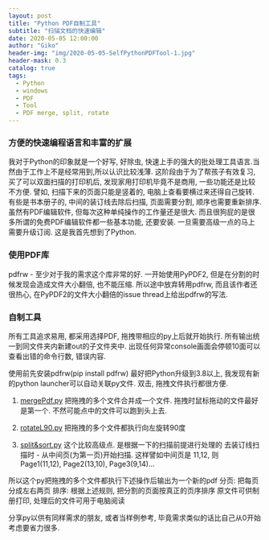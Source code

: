```yaml
---
layout: post
title: "Python PDF自制工具"
subtitle: "扫描文档的快速编辑"
date: 2020-05-05 12:00:00
author: "Giko"
header-img: "img/2020-05-05-SelfPythonPDFTool-1.jpg"
header-mask: 0.3
catalog: true
tags:
  - Python
  - windows
  - PDF
  - Tool
  - PDF merge, split, rotate
---
```


### 方便的快速编程语言和丰富的扩展
我对于Python的印象就是一个好写, 好除虫, 快速上手的强大的批处理工具语言.当然由于工作上不是经常用到,所以认识比较浅薄. 
这阶段由于为了帮孩子有效复习, 买了可以双面扫描的打印机后, 发现家用打印机毕竟不是商用, 一些功能还是比较不方便.
譬如, 扫描下来的页面只能是竖着的, 电脑上查看要横过来还得自己旋转. 有些是书本册子的, 中间的装订线去除后扫描, 页面需要分割, 顺序也需要重新排序. 虽然有PDF编辑软件, 但每次这种单纯操作的工作量还是很大.
而且很狗屁的是很多所谓的免费PDF编辑软件都一些基本功能, 还要安装. 一旦需要高级一点的马上需要升级订阅.
这是我首先想到了Python.

### 使用PDF库
pdfrw - 至少对于我的需求这个库非常的好.
一开始使用PyPDF2, 但是在分割的时候发现会造成文件大小翻倍, 也不能压缩.
所以途中放弃转用pdfrw, 而且该作者还很热心, 在PyPDF2的文件大小翻倍的issue thread上给出pdfrw的写法.

### 自制工具
所有工具追求易用, 都采用选择PDF, 拖拽带相应的py上后就开始执行.
所有输出统一到同文件夹内新建out的子文件夹中.
出现任何异常console画面会停顿10面可以查看出错的命令行数, 错误内容.

使用前先安装pdfrw(pip install pdfrw)
最好把Python升级到3.8以上, 我发现有新的python launcher可以自动关联py文件.
双击, 拖拽文件执行都很方便.

1. [mergePdf.py](https://yougikou.github.io/attached/mergePdf.py)
把拖拽的多个文件合并成一个文件. 拖拽时鼠标拖动的文件最好是第一个.
不然可能点中的文件可以跑到头上去.

2. [rotateL90.py](https://yougikou.github.io/attached/rotateL90.py)
把拖拽的多个文件都执行向左旋转90度

3. [split&sort.py](https://yougikou.github.io/attached/split&sort.py)
这个比较高级点. 是根据一下的扫描前提进行处理的
    去装订线扫描时 - 从中间页(为第一页)开始扫描.
    这样譬如中间页是 11,12, 则 Page1(11,12), Page2(13,10), Page3(9,14)...

所以这个py把拖拽的多个文件都执行下述操作后输出为一个新的pdf
    分页: 把每页分成左右两页
    排序: 根据上述规则, 把分割的页面按真正的页序排序
原文件可供制册打印, 处理后的文件可用于电脑阅读

分享py以供有同样需求的朋友, 或者当样例参考, 毕竟需求类似的话比自己从0开始考虑要省力很多.



